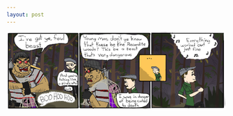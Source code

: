 ```yaml
---
layout: post
---
```


![strip](/images/posts/60.png "That's the reaction that everyone was expecting, I'm certain")
